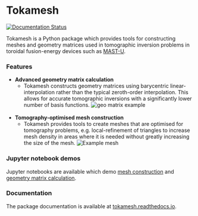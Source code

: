 
# Tokamesh

[![Documentation Status](https://readthedocs.org/projects/tokamesh/badge/?version=latest)](https://tokamesh.readthedocs.io/en/latest/?badge=latest)

Tokamesh is a Python package which provides tools for constructing meshes 
and geometry matrices used in tomographic inversion problems in toroidal
fusion-energy devices such as [MAST-U](https://ccfe.ukaea.uk/research/mast-upgrade/).

### Features
 - **Advanced geometry matrix calculation**
   - Tokamesh constructs geometry matrices using barycentric linear-interpolation rather
     than the typical zeroth-order interpolation. This allows for accurate tomographic
     inversions with a significantly lower number of basis functions.
     ![geo matrix example](https://i.imgur.com/tqElYG3.png)
     <br><br>
 - **Tomography-optimised mesh construction**
   - Tokamesh provides tools to create meshes that are optimised for tomography problems,
     e.g. local-refinement of triangles to increase mesh density in areas where it is
     needed without greatly increasing the size of the mesh.
     ![Example mesh](https://i.imgur.com/lNGVnaY.png)
 
### Jupyter notebook demos
Jupyter notebooks are available which demo 
[mesh construction](https://github.com/C-bowman/tokamesh/blob/main/demos/mesh_construction_demo.ipynb)
and [geometry matrix calculation](https://github.com/C-bowman/tokamesh/blob/main/demos/geometry_matrix_demo.ipynb).

### Documentation
The package documentation is available at [tokamesh.readthedocs.io](https://tokamesh.readthedocs.io/en/latest/).